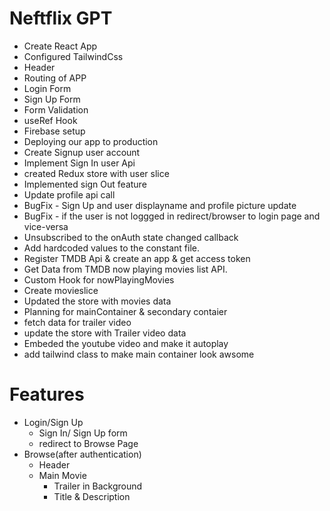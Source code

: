 # Neftflix GPT

- Create React App
- Configured TailwindCss
- Header
- Routing of APP
- Login Form
- Sign Up Form
- Form Validation
- useRef Hook
- Firebase setup
- Deploying our app to production
- Create Signup user account
- Implement Sign In user Api
- created Redux store with user slice
- Implemented sign Out feature
- Update profile api call 
- BugFix - Sign Up and user displayname and profile picture update
- BugFix - if the user is not loggged in redirect/browser to login page and vice-versa
- Unsubscribed to the onAuth state changed callback
- Add hardcoded values to the constant file.
- Register TMDB Api & create an app & get access token
- Get Data from TMDB now playing movies list API.
- Custom Hook for nowPlayingMovies
- Create movieslice
- Updated the store with movies data
- Planning for mainContainer & secondary contaier
- fetch data for trailer video
- update the store with Trailer video data
- Embeded the youtube video and make it autoplay
- add tailwind class to make main container look awsome


# Features

- Login/Sign Up
  - Sign In/ Sign Up form
  - redirect to Browse Page
- Browse(after authentication)
  - Header
  - Main Movie
    - Trailer in Background
    - Title & Description
